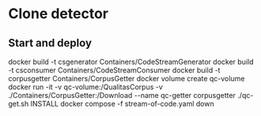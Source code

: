# Clone detector

## Start and deploy

docker build -t csgenerator Containers/CodeStreamGenerator
docker build -t csconsumer  Containers/CodeStreamConsumer
docker build -t corpusgetter Containers/CorpusGetter
docker volume create qc-volume
docker run -it -v qc-volume:/QualitasCorpus -v ./Containers/CorpusGetter:/Download --name qc-getter corpusgetter ./qc-get.sh INSTALL
docker compose -f stream-of-code.yaml down
